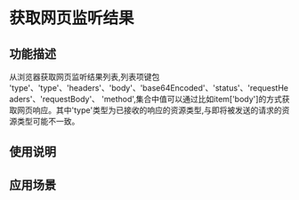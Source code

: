 # 获取网页监听结果



## 功能描述

从浏览器获取网页监听结果列表,列表项键包 'type'、'type'、'headers'、'body'、'base64Encoded'、'status'、'requestHeaders'、'requestBody'、 'method',集合中值可以通过比如item['body']的方式获取网页响应。其中'type'类型为已接收的响应的资源类型,与即将被发送的请求的资源类型可能不一致。

## 使用说明


## 应用场景
